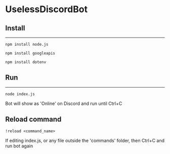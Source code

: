 # UselessDiscordBot

## Install 
---
`npm install node.js`

`npm install googleapis`

`npm install dotenv`


## Run
---

`node index.js`

Bot will show as 'Online' on Discord and run until Ctrl+C

## Reload command
`!reload <command_name>`

If editing index.js, or any file outside the 'commands' folder, then Ctrl+C and run bot again